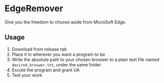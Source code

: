 # EdgeRemover
Give you the freedom to choose aside from MicroSoft Edge.

## Usage
1. Download from release tab
2. Place it in wherever you want a program to be
3. Write the absolute path to your chosen broswer to 
a plain text file named `desired_broswer.txt`, under the same folder
4. Excute the program and grant UA
5. Test your work